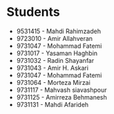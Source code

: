 # Students
- 9531415 - Mahdi Rahimzadeh
- 9723010 - Amir Allahveran
- 9731047 - Mohammad Fatemi
- 9731017 - Yasaman Haghbin
- 9731032 - Radin Shayanfar
- 9731043 - Amir H. Askari
- 9731047 - Mohammad Fatemi
- 9731064 - Morteza Mirzai
- 9731117 - Mahvash siavashpour
- 9731125 - Amirreza Behmanesh
- 9731131 - Mahdi Afarideh
